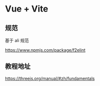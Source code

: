 # Vue + Vite

## 规范

基于 ali 规范

https://www.npmjs.com/package/f2elint

## 教程地址

https://threejs.org/manual/#zh/fundamentals
